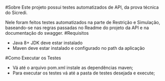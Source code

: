 #Sobre
 Este projeto possui testes automatizados de API, da prova técnica do Sicredi.

 Nele foram feitos testes automatizados na parte de Restrição e Simulação, baseando-se nas regras passadas no Readme do projeto da API
e na documentação do swagger.
#Requisitos
- Java 8+ JDK deve estar instalado
- Maven deve estar instalado e configurado no path da aplicação

#Como Executar os Testes
- Vá até o arquivo pom.xml instale as dependências maven;
- Para executar os testes vá até a pasta de testes desejada e execute;


